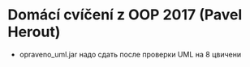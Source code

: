 # Domácí cvíčení z OOP 2017 (Pavel Herout)

* opraveno_uml.jar надо сдать после проверки UML на 8 цвичени 

